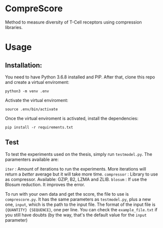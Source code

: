 # CompreScore

Method to measure diversity of T-Cell receptors using compression libraries.

# Usage

## Installation:

You need to have Python 3.6.8 installed and PIP. After that, clone this repo and create a virtual enviroment:

```python3 -m venv .env```

Activate the virtual enviroment:

```source .env/bin/activate```

Once the virtual enviroment is activated, install the dependencies:

```pip install -r requirements.txt```

## Test

To test the experiments used on the thesis, simply run `testmodel.py`. The paramenters available are:

`iter` : Amount of iterations to run the experiments. More iterations will return a _better_ average but it will take more time.
`compressor` : Library to use as compressor. Available: GZIP, B2, LZMA and ZLIB.
`blosum` : If use the Blosum reduction. It improves the error.

To run with your own data and get the score, the file to use is `comprescore.py`. It has the same parameters as `testmodel.py`, plus a new one, `input`, which is the path to the input file. The format of the input file is `{QUANTITY} {SEQUENCE}`, one per line. You can check the `example_file.txt` if you still have doubts (by the way, that's the default value for the `input` parameter)
